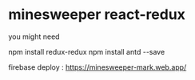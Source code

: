 # minesweeper react-redux

you might need 

npm install redux-redux 
npm install antd --save 


firebase deploy : https://minesweeper-mark.web.app/
